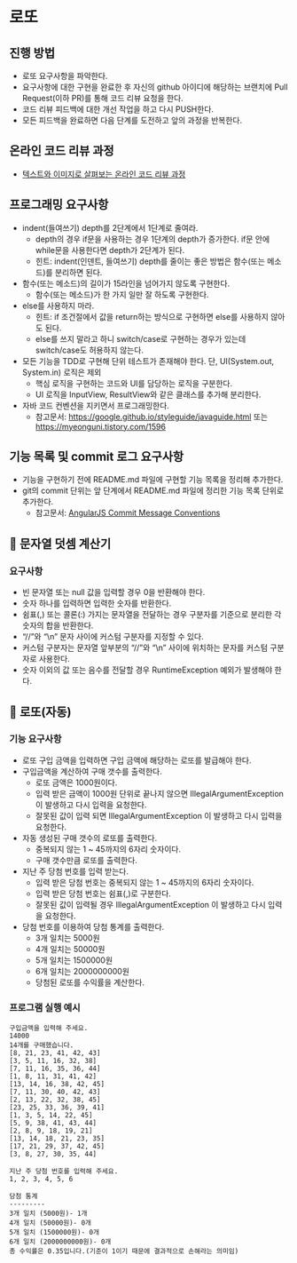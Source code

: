 # 로또
## 진행 방법
* 로또 요구사항을 파악한다.
* 요구사항에 대한 구현을 완료한 후 자신의 github 아이디에 해당하는 브랜치에 Pull Request(이하 PR)를 통해 코드 리뷰 요청을 한다.
* 코드 리뷰 피드백에 대한 개선 작업을 하고 다시 PUSH한다.
* 모든 피드백을 완료하면 다음 단계를 도전하고 앞의 과정을 반복한다.

## 온라인 코드 리뷰 과정
* [텍스트와 이미지로 살펴보는 온라인 코드 리뷰 과정](https://github.com/next-step/nextstep-docs/tree/master/codereview)

## 프로그래밍 요구사항
* indent(들여쓰기) depth를 2단계에서 1단계로 줄여라. 
  * depth의 경우 if문을 사용하는 경우 1단계의 depth가 증가한다. if문 안에 while문을 사용한다면 depth가 2단계가 된다.
  * 힌트: indent(인덴트, 들여쓰기) depth를 줄이는 좋은 방법은 함수(또는 메소드)를 분리하면 된다.
* 함수(또는 메소드)의 길이가 15라인을 넘어가지 않도록 구현한다.
  * 함수(또는 메소드)가 한 가지 일만 잘 하도록 구현한다.
* else를 사용하지 마라.
  *  힌트: if 조건절에서 값을 return하는 방식으로 구현하면 else를 사용하지 않아도 된다.
  *  else를 쓰지 말라고 하니 switch/case로 구현하는 경우가 있는데 switch/case도 허용하지 않는다.
* 모든 기능을 TDD로 구현해 단위 테스트가 존재해야 한다. 단, UI(System.out, System.in) 로직은 제외
  * 핵심 로직을 구현하는 코드와 UI를 담당하는 로직을 구분한다.
  * UI 로직을 InputView, ResultView와 같은 클래스를 추가해 분리한다.
* 자바 코드 컨벤션을 지키면서 프로그래밍한다.
  * 참고문서: https://google.github.io/styleguide/javaguide.html 또는 https://myeonguni.tistory.com/1596

## 기능 목록 및 commit 로그 요구사항
* 기능을 구현하기 전에 README.md 파일에 구현할 기능 목록을 정리해 추가한다.
* git의 commit 단위는 앞 단계에서 README.md 파일에 정리한 기능 목록 단위로 추가한다.
  * 참고문서: [AngularJS Commit Message Conventions](https://gist.github.com/stephenparish/9941e89d80e2bc58a153)

## 🚀 문자열 덧셈 계산기
### 요구사항
* 빈 문자열 또는 null 값을 입력할 경우 0을 반환해야 한다.
* 숫자 하나를 입력하면 입력한 숫자를 반환한다.
* 쉼표(,) 또는 콜론(:) 가지는 문자열을 전달하는 경우 구분자를 기준으로 분리한 각 숫자의 합을 반환한다.
* “//”와 “\n” 문자 사이에 커스텀 구분자를 지정할 수 있다.
* 커스텀 구분자는 문자열 앞부분의 “//”와 “\n” 사이에 위치하는 문자를 커스텀 구분자로 사용한다.
* 숫자 이외의 값 또는 음수를 전달할 경우 RuntimeException 예외가 발생해야 한다.

## 🚀 로또(자동)
### 기능 요구사항
* 로또 구입 금액을 입력하면 구입 금액에 해당하는 로또를 발급해야 한다.
* 구입금액을 계산하여 구매 갯수를 출력한다.
  * 로또 금액은 1000원이다.
  * 입력 받은 금액이 1000원 단위로 끝나지 않으면 IllegalArgumentException 이 발생하고 다시 입력을 요청한다. 
  * 잘못된 값이 입력 되면 IllegalArgumentException 이 발생하고 다시 입력을 요청한다.
* 자동 생성된 구매 갯수의 로또를 출력한다.
  * 중복되지 않는 1 ~ 45까지의 6자리 숫자이다.
  * 구매 갯수만큼 로또를 출력한다.
* 지난 주 당첨 번호를 입력 받는다.
  * 입력 받은 당첨 번호는 중복되지 않는 1 ~ 45까지의 6자리 숫자이다.
  * 입력 받은 당첨 번호는 쉼표(,)로 구분한다.
  * 잘못된 값이 입력될 경우 IllegalArgumentException 이 발생하고 다시 입력을 요청한다.
* 당첨 번호를 이용하여 당첨 통계를 출력한다.
  * 3개 일치는 5000원
  * 4개 일치는 50000원
  * 5개 일치는 1500000원
  * 6개 일치는 2000000000원
  * 당첨된 로또를 수익률을 계산한다.

### 프로그램 실행 예시
```
구입금액을 입력해 주세요.
14000
14개를 구매했습니다.
[8, 21, 23, 41, 42, 43]
[3, 5, 11, 16, 32, 38]
[7, 11, 16, 35, 36, 44]
[1, 8, 11, 31, 41, 42]
[13, 14, 16, 38, 42, 45]
[7, 11, 30, 40, 42, 43]
[2, 13, 22, 32, 38, 45]
[23, 25, 33, 36, 39, 41]
[1, 3, 5, 14, 22, 45]
[5, 9, 38, 41, 43, 44]
[2, 8, 9, 18, 19, 21]
[13, 14, 18, 21, 23, 35]
[17, 21, 29, 37, 42, 45]
[3, 8, 27, 30, 35, 44]

지난 주 당첨 번호를 입력해 주세요.
1, 2, 3, 4, 5, 6

당첨 통계
---------
3개 일치 (5000원)- 1개
4개 일치 (50000원)- 0개
5개 일치 (1500000원)- 0개
6개 일치 (2000000000원)- 0개
총 수익률은 0.35입니다.(기준이 1이기 때문에 결과적으로 손해라는 의미임)
```